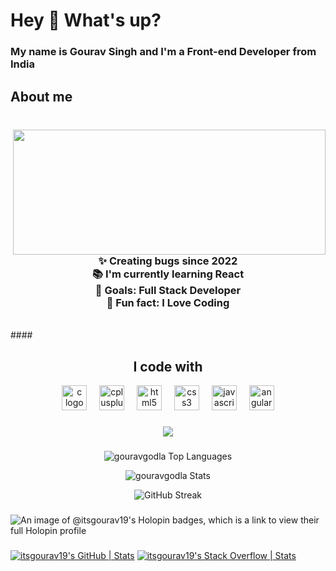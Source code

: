 
<h1 align="left">Hey 👋 What's up?</h1>


<div align="center">
  
###

<h3 align="left">My name is Gourav Singh and  I'm a Front-end Developer from India</h3>
</div>

<h2 align="left">About me</h2>

#####

<br clear="both">

<img align="right" src="https://media.giphy.com/media/v1.Y2lkPTc5MGI3NjExdDV2bHRoMnk3ZWM1cHVpZmN1cGdtdHYzZW1paThzaW8xNDZ5NnZ3eCZlcD12MV9pbnRlcm5hbF9naWZfYnlfaWQmY3Q9Zw/2IudUHdI075HL02Pkk/giphy.gif" height="200" width="500"/>


####

<h3 align="center">✨ Creating bugs since 2022<br>📚 I'm currently learning React<br>🎯 Goals: Full Stack Developer <br>🎲 Fun fact: I Love Coding <br></h3>
<br>
####
<br>
<div align="center">
  <h2 align="center">I code with</h2>
  <img src="https://cdn.jsdelivr.net/gh/devicons/devicon/icons/c/c-original.svg" height="40" alt="c logo"  />
  <img width="12" />
  <img src="https://cdn.jsdelivr.net/gh/devicons/devicon/icons/cplusplus/cplusplus-original.svg" height="40" alt="cplusplus logo"  />
  <img width="12" />
  <img src="https://cdn.simpleicons.org/html5/E34F26" height="40" alt="html5 logo"  />
  <img width="12" />
  <img src="https://cdn.simpleicons.org/css3/1572B6" height="40" alt="css3 logo"  />
  <img width="12" />
  <img src="https://cdn.jsdelivr.net/gh/devicons/devicon/icons/javascript/javascript-original.svg" height="40" alt="javascript logo"  />
  <img width="12" />
  <img src="https://cdn.simpleicons.org/react/DD0031" height="40" alt="angularjs logo"  />
</div>

###

<div align="center">
  <img src="https://profile-counter.glitch.me/gouravgodla/count.svg?"  />
</div>

###
<div align="center">
  
![gouravgodla Top Languages](https://github-readme-stats.vercel.app/api/top-langs/?username=gouravgodla&theme=highcontrast&show_icons=true&hide_border=true&layout=compact)

  
![gouravgodla Stats](https://github-readme-stats.vercel.app/api?username=gouravgodla&theme=highcontrast&show_icons=true&hide_border=true&count_private=true)

![GitHub Streak](https://streak-stats.demolab.com/?user=gouravgodla)
</div>


###

![An image of @itsgourav19's Holopin badges, which is a link to view their full Holopin profile](https://holopin.me/itsgourav19)

###
[![itsgourav19's GitHub | Stats](https://stats.quine.sh/itsgourav19/github?theme=dark)](https://quine.sh?utm_source=widgets&utm_campaign=itsgourav19) [![itsgourav19's Stack Overflow | Stats](https://stats.quine.sh/itsgourav19/stack-overflow?theme=dark)](https://quine.sh?utm_source=widgets&utm_campaign=itsgourav19)

